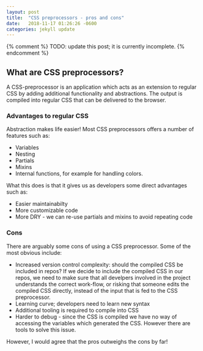 ```yaml
---
layout: post
title:  "CSS preprocessors - pros and cons"
date:   2018-11-17 01:26:26 -0600
categories: jekyll update
---
```


{% comment %}
  TODO: update this post; it is currently incomplete.
{% endcomment %}

## What are CSS preprocessors?
A CSS-preprocessor is an application which acts as an extension to regular CSS by adding additional functionality and abstractions. The output is compiled into regular CSS that can be delivered to the browser.


### Advantages to regular CSS
Abstraction makes life easier! Most CSS preprocessors offers a number of features such as:
- Variables
- Nesting
- Partials
- Mixins
- Internal functions, for example for handling colors.

What this does is that it gives us as developers some direct advantages such as:
- Easier maintainabilty
- More customizable code
- More DRY - we can re-use partials and mixins to avoid repeating code


### Cons
There are arguably some cons of using a CSS preprocessor. Some of the most obvious include:
- Increased version control complexity: should the compiled CSS be included in repos? If we decide to include the compiled CSS in our repos, we need to make sure that all develpers involved in the project understands the correct work-flow, or risking that someone edits the compiled CSS directly, instead of the input that is fed to the CSS preprocessor.
- Learning curve; developers need to learn new syntax
- Additional tooling is required to compile into CSS
- Harder to debug - since the CSS is compiled we have no way of accessing the variables which generated the CSS. However there are tools to solve this issue.

However, I would agree that the pros outweighs the cons by far!
